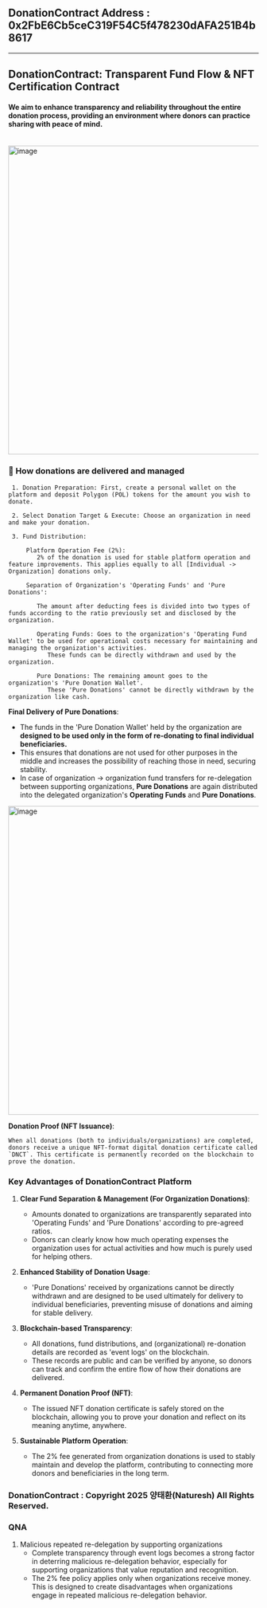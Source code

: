 


## DonationContract Address : 0x2FbE6Cb5ceC319F54C5f478230dAFA251B4b8617


---
## DonationContract: Transparent Fund Flow & NFT Certification Contract
#### We aim to enhance transparency and reliability throughout the entire donation process, providing an environment where donors can practice sharing with peace of mind.

<br>

<img width="620" alt="image" src="https://github.com/user-attachments/assets/72aa248c-698f-4221-8094-534f867a5837" />

### 💸 How donations are delivered and managed

     1. Donation Preparation: First, create a personal wallet on the platform and deposit Polygon (POL) tokens for the amount you wish to donate.
     
     2. Select Donation Target & Execute: Choose an organization in need and make your donation.
     
     3. Fund Distribution:
     
         Platform Operation Fee (2%): 
            2% of the donation is used for stable platform operation and feature improvements. This applies equally to all [Individual -> Organization] donations only.
            
         Separation of Organization's 'Operating Funds' and 'Pure Donations':
         
            The amount after deducting fees is divided into two types of funds according to the ratio previously set and disclosed by the organization.
            
            Operating Funds: Goes to the organization's 'Operating Fund Wallet' to be used for operational costs necessary for maintaining and managing the organization's activities. 
               These funds can be directly withdrawn and used by the organization.
               
            Pure Donations: The remaining amount goes to the organization's 'Pure Donation Wallet'. 
               These 'Pure Donations' cannot be directly withdrawn by the organization like cash.

**Final Delivery of Pure Donations**:
   *   The funds in the 'Pure Donation Wallet' held by the organization are **designed to be used only in the form of re-donating to final individual beneficiaries.**
   *   This ensures that donations are not used for other purposes in the middle and increases the possibility of reaching those in need, securing stability.
   *   In case of organization -> organization fund transfers for re-delegation between supporting organizations, **Pure Donations** are again distributed into the delegated organization's **Operating Funds** and **Pure Donations**.

<img width="620" alt="image" src="https://github.com/user-attachments/assets/0ab1fd8c-c491-4cbd-a964-4a57daac65f7" />


**Donation Proof (NFT Issuance)**:

    When all donations (both to individuals/organizations) are completed, donors receive a unique NFT-format digital donation certificate called `DNCT`. This certificate is permanently recorded on the blockchain to prove the donation.

### Key Advantages of DonationContract Platform

1.  **Clear Fund Separation & Management (For Organization Donations)**:
    *   Amounts donated to organizations are transparently separated into 'Operating Funds' and 'Pure Donations' according to pre-agreed ratios.
    *   Donors can clearly know how much operating expenses the organization uses for actual activities and how much is purely used for helping others.

2.  **Enhanced Stability of Donation Usage**:
    *   'Pure Donations' received by organizations cannot be directly withdrawn and are designed to be used ultimately for delivery to individual beneficiaries, preventing misuse of donations and aiming for stable delivery.

3.  **Blockchain-based Transparency**:
    *   All donations, fund distributions, and (organizational) re-donation details are recorded as 'event logs' on the blockchain.
    *   These records are public and can be verified by anyone, so donors can track and confirm the entire flow of how their donations are delivered.

4.  **Permanent Donation Proof (NFT)**:
    *   The issued NFT donation certificate is safely stored on the blockchain, allowing you to prove your donation and reflect on its meaning anytime, anywhere.

5.  **Sustainable Platform Operation**:
    *   The 2% fee generated from organization donations is used to stably maintain and develop the platform, contributing to connecting more donors and beneficiaries in the long term.



### DonationContract : Copyright 2025 양태환(Naturesh) All Rights Reserved.


### QNA

1. Malicious repeated re-delegation by supporting organizations
    * Complete transparency through event logs becomes a strong factor in deterring malicious re-delegation behavior, especially for supporting organizations that value reputation and recognition.
    * The 2% fee policy applies only when organizations receive money. This is designed to create disadvantages when organizations engage in repeated malicious re-delegation behavior.
